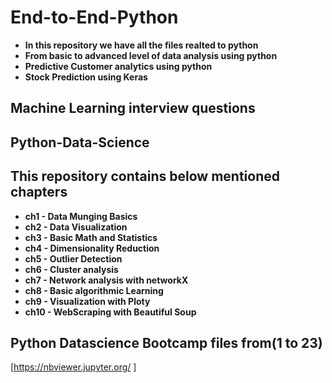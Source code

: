 # End-to-End-Python

- **In this repository we have all the files realted to python**
- **From basic to advanced level of data analysis using python**
- **Predictive Customer analytics using python**
- **Stock Prediction using Keras**

## Machine Learning interview questions
## Python-Data-Science
## This repository contains below mentioned chapters
- **ch1 - Data Munging Basics**
- **ch2 - Data Visualization**
- **ch3 - Basic Math and Statistics**
- **ch4 - Dimensionality Reduction**
- **ch5 - Outlier Detection**
- **ch6 - Cluster analysis**
- **ch7 - Network analysis with networkX**
- **ch8 - Basic algorithmic Learning**
- **ch9 - Visualization with Ploty**
- **ch10 - WebScraping with Beautiful Soup**



## Python Datascience Bootcamp files from(1 to 23)

[https://nbviewer.jupyter.org/ ]
